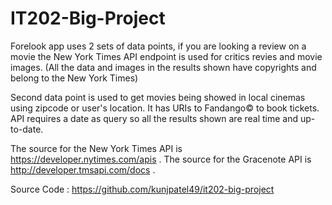 # IT202-Big-Project

Forelook app uses 2 sets of data points, if you are looking a review on a movie the New York Times API endpoint is used for critics revies and movie images. (All the data and images in the results shown have copyrights and belong to the New York Times)

Second data point is used to get movies being showed in local cinemas using zipcode or user's location. It has URIs to Fandango© to book tickets. API requires a date as query so all the results shown are real time and up-to-date.

The source for the New York Times API is https://developer.nytimes.com/apis .
The source for the Gracenote API is http://developer.tmsapi.com/docs .

Source Code : https://github.com/kunjpatel49/it202-big-project